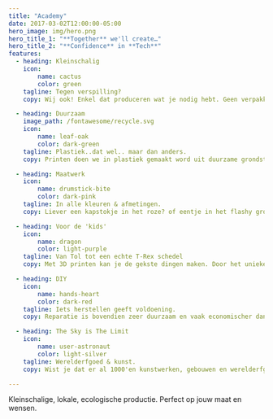 ```yaml
---
title: "Academy"
date: 2017-03-02T12:00:00-05:00
hero_image: img/hero.png
hero_title_1: "**Together** we'll create…"
hero_title_2: "**Confidence** in **Tech**"
features:
  - heading: Kleinschalig 
    icon:
        name: cactus
        color: green
    tagline: Tegen verspilling?
    copy: Wij ook! Enkel dat produceren wat je nodig hebt. Geen verpakking, minimaal afval.

  - heading: Duurzaam
    image_path: /fontawesome/recycle.svg
    icon:
        name: leaf-oak 
        color: dark-green
    tagline: Plastiek..dat wel.. maar dan anders.
    copy: Printen doen we in plastiek gemaakt word uit duurzame grondstoffen (oa mais). Sterker nog, in de nabije toekomst kan het zelfs terug gerecycleerd worden als grondstof voor nieuwe prints!

  - heading: Maatwerk
    icon:
        name: drumstick-bite 
        color: dark-pink 
    tagline: In alle kleuren & afmetingen.
    copy: Liever een kapstokje in het roze? of eentje in het flashy groen? Eentje waar je je fiets kan aanhangen? Of eentje die perfect past op die bar die je kocht in de jaren '70? Dat kan perfect. Elke print kan je bovendien afwerken en schilderen net zoals bij modelbouw.

  - heading: Voor de 'kids'
    icon:
        name: dragon 
        color: light-purple 
    tagline: Van Tol tot een echte T-Rex schedel
    copy: Met 3D printen kan je de gekste dingen maken. Door het unieke productieprocess zijn zelfs bewegende elementen zoals bv. onze infinity cube oersterk. Perfect voor grote en kleine handjes.

  - heading: DIY
    icon:
        name: hands-heart 
        color: dark-red
    tagline: Iets herstellen geeft voldoening.
    copy: Reparatie is bovendien zeer duurzaam en vaak economischer dan vervangen. Wisselstukken zijn daarentegen niet altijd te vinden. Met een 3D geprint tussenstukje en wat creativiteit lossen we dat op.

  - heading: The Sky is The Limit
    icon:
        name: user-astronaut 
        color: light-silver
    tagline: Werelderfgoed & kunst.
    copy: Wist je dat er al 1000'en kunstwerken, gebouwen en werelderfgoed digitaal gescand zijn? En ja.. die kan je printen! Wil je graag een paarse 'David' of de buste van Cleopatra met marble effect?

---
```


Kleinschalige, lokale, ecologische productie. Perfect op jouw maat en wensen.
